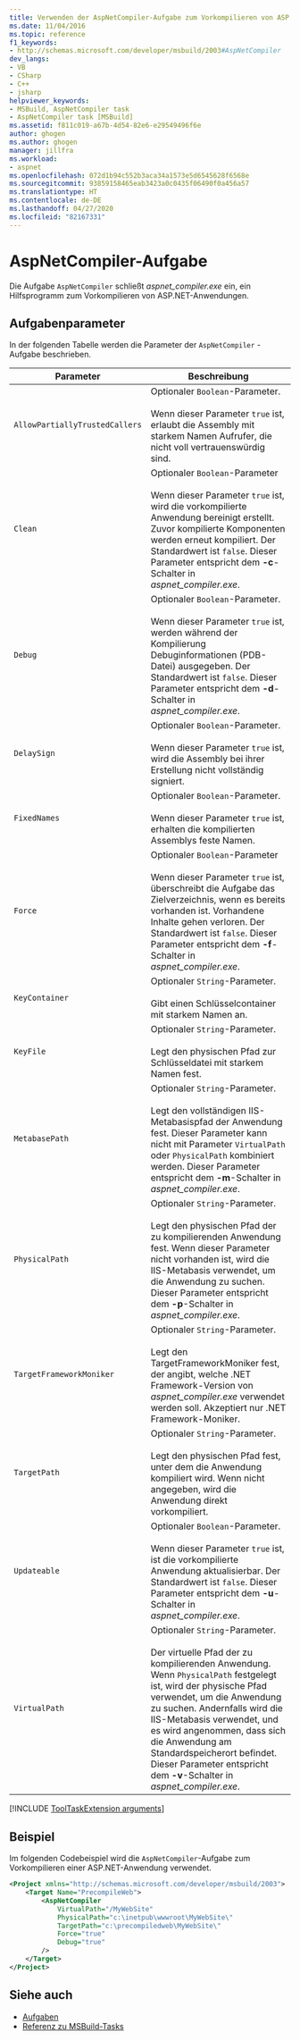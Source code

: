 ```yaml
---
title: Verwenden der AspNetCompiler-Aufgabe zum Vorkompilieren von ASP.NET-Anwendungen | Microsoft-Dokumentation
ms.date: 11/04/2016
ms.topic: reference
f1_keywords:
- http://schemas.microsoft.com/developer/msbuild/2003#AspNetCompiler
dev_langs:
- VB
- CSharp
- C++
- jsharp
helpviewer_keywords:
- MSBuild, AspNetCompiler task
- AspNetCompiler task [MSBuild]
ms.assetid: f811c019-a67b-4d54-82e6-e29549496f6e
author: ghogen
ms.author: ghogen
manager: jillfra
ms.workload:
- aspnet
ms.openlocfilehash: 072d1b94c552b3aca34a1573e5d6545628f6568e
ms.sourcegitcommit: 93859158465eab3423a0c0435f06490f0a456a57
ms.translationtype: HT
ms.contentlocale: de-DE
ms.lasthandoff: 04/27/2020
ms.locfileid: "82167331"
---
```

# <a name="aspnetcompiler-task"></a>AspNetCompiler-Aufgabe

Die Aufgabe `AspNetCompiler` schließt *aspnet_compiler.exe* ein, ein Hilfsprogramm zum Vorkompilieren von ASP.NET-Anwendungen.

## <a name="task-parameters"></a>Aufgabenparameter

In der folgenden Tabelle werden die Parameter der `AspNetCompiler` -Aufgabe beschrieben.

|Parameter|Beschreibung|
|---------------|-----------------|
|`AllowPartiallyTrustedCallers`|Optionaler `Boolean`-Parameter.<br /><br /> Wenn dieser Parameter `true` ist, erlaubt die Assembly mit starkem Namen Aufrufer, die nicht voll vertrauenswürdig sind.|
|`Clean`|Optionaler `Boolean`-Parameter<br /><br /> Wenn dieser Parameter `true` ist, wird die vorkompilierte Anwendung bereinigt erstellt. Zuvor kompilierte Komponenten werden erneut kompiliert. Der Standardwert ist `false`. Dieser Parameter entspricht dem **-c**-Schalter in *aspnet_compiler.exe*.|
|`Debug`|Optionaler `Boolean`-Parameter.<br /><br /> Wenn dieser Parameter `true` ist, werden während der Kompilierung Debuginformationen (PDB-Datei) ausgegeben. Der Standardwert ist `false`. Dieser Parameter entspricht dem **-d**-Schalter in *aspnet_compiler.exe*.|
|`DelaySign`|Optionaler `Boolean`-Parameter.<br /><br /> Wenn dieser Parameter `true` ist, wird die Assembly bei ihrer Erstellung nicht vollständig signiert.|
|`FixedNames`|Optionaler `Boolean`-Parameter.<br /><br /> Wenn dieser Parameter `true` ist, erhalten die kompilierten Assemblys feste Namen.|
|`Force`|Optionaler `Boolean`-Parameter<br /><br /> Wenn dieser Parameter `true` ist, überschreibt die Aufgabe das Zielverzeichnis, wenn es bereits vorhanden ist. Vorhandene Inhalte gehen verloren. Der Standardwert ist `false`. Dieser Parameter entspricht dem **-f**-Schalter in *aspnet_compiler.exe*.|
|`KeyContainer`|Optionaler `String`-Parameter.<br /><br /> Gibt einen Schlüsselcontainer mit starkem Namen an.|
|`KeyFile`|Optionaler `String`-Parameter.<br /><br /> Legt den physischen Pfad zur Schlüsseldatei mit starkem Namen fest.|
|`MetabasePath`|Optionaler `String`-Parameter.<br /><br /> Legt den vollständigen IIS-Metabasispfad der Anwendung fest. Dieser Parameter kann nicht mit Parameter `VirtualPath` oder `PhysicalPath` kombiniert werden. Dieser Parameter entspricht dem **-m**-Schalter in *aspnet_compiler.exe*.|
|`PhysicalPath`|Optionaler `String`-Parameter.<br /><br /> Legt den physischen Pfad der zu kompilierenden Anwendung fest. Wenn dieser Parameter nicht vorhanden ist, wird die IIS-Metabasis verwendet, um die Anwendung zu suchen. Dieser Parameter entspricht dem **-p**-Schalter in *aspnet_compiler.exe*.|
|`TargetFrameworkMoniker`|Optionaler `String`-Parameter.<br /><br /> Legt den TargetFrameworkMoniker fest, der angibt, welche .NET Framework-Version von *aspnet_compiler.exe* verwendet werden soll. Akzeptiert nur .NET Framework-Moniker.|
|`TargetPath`|Optionaler `String`-Parameter.<br /><br /> Legt den physischen Pfad fest, unter dem die Anwendung kompiliert wird. Wenn nicht angegeben, wird die Anwendung direkt vorkompiliert.|
|`Updateable`|Optionaler `Boolean`-Parameter.<br /><br /> Wenn dieser Parameter `true` ist, ist die vorkompilierte Anwendung aktualisierbar.  Der Standardwert ist `false`. Dieser Parameter entspricht dem **-u**-Schalter in *aspnet_compiler.exe*.|
|`VirtualPath`|Optionaler `String`-Parameter.<br /><br /> Der virtuelle Pfad der zu kompilierenden Anwendung. Wenn `PhysicalPath` festgelegt ist, wird der physische Pfad verwendet, um die Anwendung zu suchen. Andernfalls wird die IIS-Metabasis verwendet, und es wird angenommen, dass sich die Anwendung am Standardspeicherort befindet. Dieser Parameter entspricht dem **-v**-Schalter in *aspnet_compiler.exe*.|

[!INCLUDE [ToolTaskExtension arguments](includes/tooltaskextension-base-params.md)]

## <a name="example"></a>Beispiel

Im folgenden Codebeispiel wird die `AspNetCompiler`-Aufgabe zum Vorkompilieren einer ASP.NET-Anwendung verwendet.

```xml
<Project xmlns="http://schemas.microsoft.com/developer/msbuild/2003">
    <Target Name="PrecompileWeb">
        <AspNetCompiler
            VirtualPath="/MyWebSite"
            PhysicalPath="c:\inetpub\wwwroot\MyWebSite\"
            TargetPath="c:\precompiledweb\MyWebSite\"
            Force="true"
            Debug="true"
        />
    </Target>
</Project>
```

## <a name="see-also"></a>Siehe auch

* [Aufgaben](../msbuild/msbuild-tasks.md)
* [Referenz zu MSBuild-Tasks](../msbuild/msbuild-task-reference.md)
